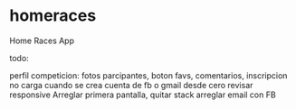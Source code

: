 # homeraces

Home Races App

todo:

perfil competicion:  fotos parcipantes, boton favs, comentarios, inscripcion
no carga cuando se crea cuenta de fb o gmail desde cero
revisar responsive
Arreglar primera pantalla, quitar stack
arreglar email con FB


